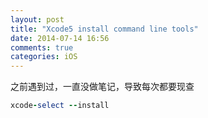 ```yaml
---
layout: post
title: "Xcode5 install command line tools"
date: 2014-07-14 16:56
comments: true
categories: iOS
---
```



之前遇到过，一直没做笔记，导致每次都要现查

```ruby
xcode-select --install
```